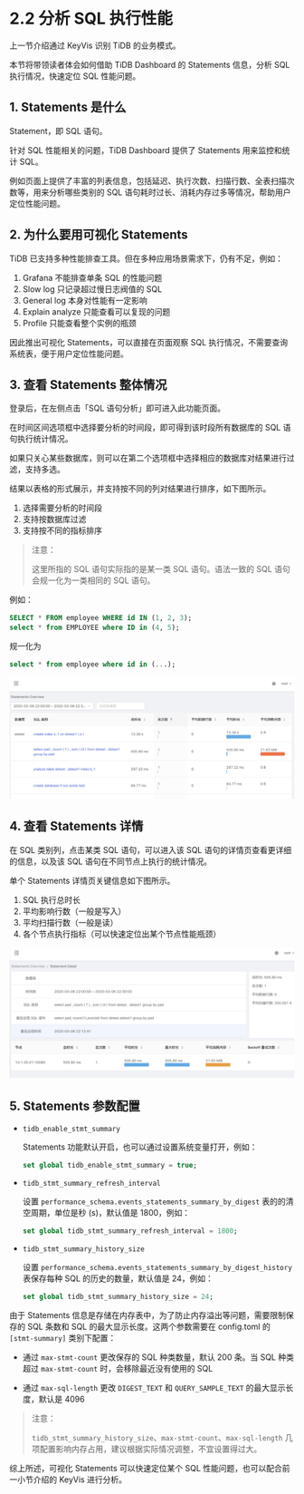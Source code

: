# 2.2 分析 SQL 执行性能

上一节介绍通过 KeyVis 识别 TiDB 的业务模式。

本节将带领读者体会如何借助 TiDB Dashboard 的 Statements 信息，分析 SQL 执行情况，快速定位 SQL 性能问题。

## 1. Statements 是什么

Statement，即 SQL 语句。

针对 SQL 性能相关的问题，TiDB Dashboard 提供了 Statements 用来监控和统计 SQL。

例如页面上提供了丰富的列表信息，包括延迟、执行次数、扫描行数、全表扫描次数等，用来分析哪些类别的 SQL 语句耗时过长、消耗内存过多等情况，帮助用户定位性能问题。

## 2. 为什么要用可视化 Statements

TiDB 已支持多种性能排查工具。但在多种应用场景需求下，仍有不足，例如：

1. Grafana 不能排查单条 SQL 的性能问题
2. Slow log 只记录超过慢日志阀值的 SQL
3. General log 本身对性能有一定影响
4. Explain analyze 只能查看可以复现的问题
5. Profile 只能查看整个实例的瓶颈

因此推出可视化 Statements，可以直接在页面观察 SQL 执行情况，不需要查询系统表，便于用户定位性能问题。

## 3. 查看 Statements 整体情况

登录后，在左侧点击「SQL 语句分析」即可进入此功能页面。

在时间区间选项框中选择要分析的时间段，即可得到该时段所有数据库的 SQL 语句执行统计情况。

如果只关心某些数据库，则可以在第二个选项框中选择相应的数据库对结果进行过滤，支持多选。

结果以表格的形式展示，并支持按不同的列对结果进行排序，如下图所示。

1. 选择需要分析的时间段
2. 支持按数据库过滤
3. 支持按不同的指标排序

> 注意：
> 
> 这里所指的 SQL 语句实际指的是某一类 SQL 语句。语法一致的 SQL 语句会规一化为一类相同的 SQL 语句。

例如：

```sql
SELECT * FROM employee WHERE id IN (1, 2, 3);
select * from EMPLOYEE where ID in (4, 5);
```
规一化为 

```sql
select * from employee where id in (...);
```

![slow query table](/res/session3/chapter2/slow-query-table/1.jpg)

## 4. 查看 Statements 详情

在 SQL 类别列，点击某类 SQL 语句，可以进入该 SQL 语句的详情页查看更详细的信息，以及该 SQL 语句在不同节点上执行的统计情况。

单个 Statements 详情页关键信息如下图所示。

1. SQL 执行总时长
2. 平均影响行数（一般是写入）
3. 平均扫描行数（一般是读）
4. 各个节点执行指标（可以快速定位出某个节点性能瓶颈）

![slow query table](/res/session3/chapter2/slow-query-table/2.jpg)

## 5. Statements 参数配置

* `tidb_enable_stmt_summary`

    Statements 功能默认开启，也可以通过设置系统变量打开，例如：

  ```sql
  set global tidb_enable_stmt_summary = true;
  ```

* `tidb_stmt_summary_refresh_interval`

    设置 `performance_schema.events_statements_summary_by_digest` 表的的清空周期，单位是秒 (s)，默认值是 1800，例如：

  ```sql
  set global tidb_stmt_summary_refresh_interval = 1800;
  ```

* `tidb_stmt_summary_history_size`

    设置 `performance_schema.events_statements_summary_by_digest_history` 表保存每种 SQL 的历史的数量，默认值是 24，例如：

  ```sql
  set global tidb_stmt_summary_history_size = 24;
  ```

由于 Statements 信息是存储在内存表中，为了防止内存溢出等问题，需要限制保存的 SQL 条数和 SQL 的最大显示长度。这两个参数需要在 config.toml 的 `[stmt-summary]` 类别下配置：

* 通过 `max-stmt-count` 更改保存的 SQL 种类数量，默认 200 条。当 SQL 种类超过 `max-stmt-count` 时，会移除最近没有使用的 SQL

* 通过 `max-sql-length` 更改 `DIGEST_TEXT` 和 `QUERY_SAMPLE_TEXT` 的最大显示长度，默认是 4096

> 注意：
>
> `tidb_stmt_summary_history_size`、`max-stmt-count`、`max-sql-length` 几项配置影响内存占用，建议根据实际情况调整，不宜设置得过大。

综上所述，可视化 Statements 可以快速定位某个 SQL 性能问题，也可以配合前一小节介绍的 KeyVis 进行分析。

